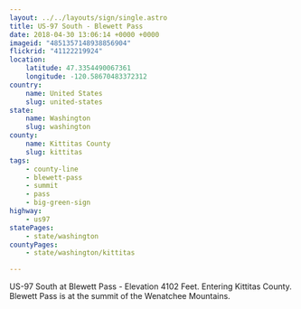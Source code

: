 ```yaml
---
layout: ../../layouts/sign/single.astro
title: US-97 South - Blewett Pass
date: 2018-04-30 13:06:14 +0000 +0000
imageid: "4851357148938856904"
flickrid: "41122219924"
location:
    latitude: 47.3354490067361
    longitude: -120.58670483372312
country:
    name: United States
    slug: united-states
state:
    name: Washington
    slug: washington
county:
    name: Kittitas County
    slug: kittitas
tags:
    - county-line
    - blewett-pass
    - summit
    - pass
    - big-green-sign
highway:
    - us97
statePages:
    - state/washington
countyPages:
    - state/washington/kittitas

---
```

US-97 South at Blewett Pass - Elevation 4102 Feet.  Entering Kittitas County.  Blewett Pass is at the summit of the Wenatchee Mountains.